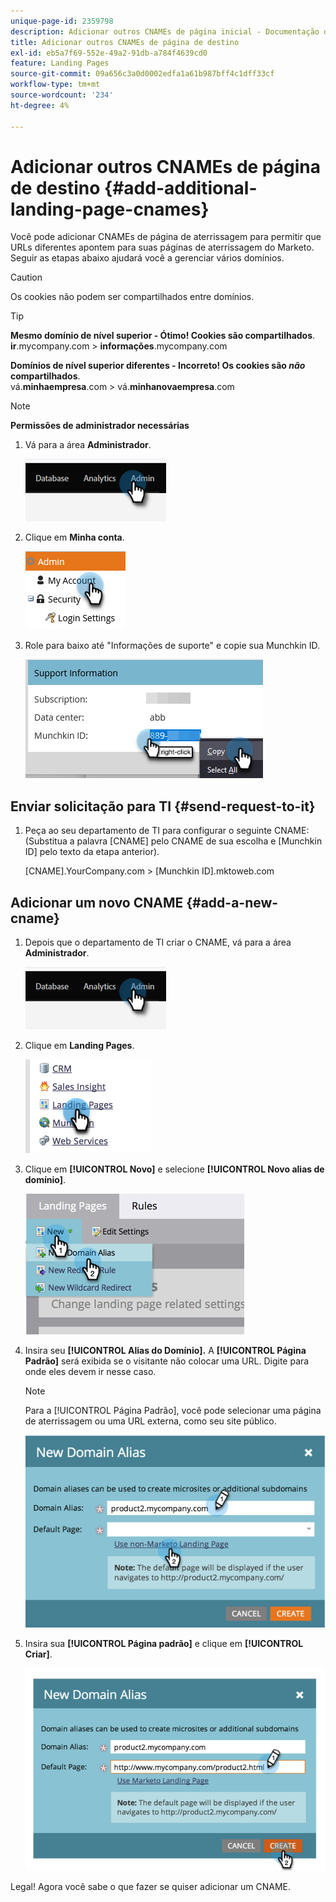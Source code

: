 ```yaml
---
unique-page-id: 2359798
description: Adicionar outros CNAMEs de página inicial - Documentação do Marketo - Documentação do produto
title: Adicionar outros CNAMEs de página de destino
exl-id: eb5a7f69-552e-49a2-91db-a784f4639cd0
feature: Landing Pages
source-git-commit: 09a656c3a0d0002edfa1a61b987bff4c1dff33cf
workflow-type: tm+mt
source-wordcount: '234'
ht-degree: 4%

---
```


# Adicionar outros CNAMEs de página de destino {#add-additional-landing-page-cnames}

Você pode adicionar CNAMEs de página de aterrissagem para permitir que URLs diferentes apontem para suas páginas de aterrissagem do Marketo. Seguir as etapas abaixo ajudará você a gerenciar vários domínios.

>[!CAUTION]
>
>Os cookies não podem ser compartilhados entre domínios.

>[!TIP]
>
>**Mesmo domínio de nível superior - Ótimo! Cookies são compartilhados**.<br/> **ir**.mycompany.com > **informações**.mycompany.com
>
>**Domínios de nível superior diferentes - Incorreto! Os cookies são _não_ compartilhados**.<br/> vá.**minhaempresa**.com > vá.**minhanovaempresa**.com

>[!NOTE]
>
>**Permissões de administrador necessárias**

1. Vá para a área **Administrador**.

   ![](assets/add-additional-landing-page-cnames-1.png)

1. Clique em **Minha conta**.

   ![](assets/add-additional-landing-page-cnames-2.png)

1. Role para baixo até &quot;Informações de suporte&quot; e copie sua Munchkin ID.

   ![](assets/add-additional-landing-page-cnames-3.png)

## Enviar solicitação para TI {#send-request-to-it}

1. Peça ao seu departamento de TI para configurar o seguinte CNAME: (Substitua a palavra [CNAME] pelo CNAME de sua escolha e [Munchkin ID] pelo texto da etapa anterior).

   [CNAME].YourCompany.com > [Munchkin ID].mktoweb.com

## Adicionar um novo CNAME {#add-a-new-cname}

1. Depois que o departamento de TI criar o CNAME, vá para a área **Administrador**.

   ![](assets/add-additional-landing-page-cnames-4.png)

1. Clique em **Landing Pages**.

   ![](assets/add-additional-landing-page-cnames-5.png)

1. Clique em **[!UICONTROL Novo]** e selecione **[!UICONTROL Novo alias de domínio]**.

   ![](assets/add-additional-landing-page-cnames-6.png)

1. Insira seu **[!UICONTROL Alias do Domínio].** A **[!UICONTROL Página Padrão]** será exibida se o visitante não colocar uma URL. Digite para onde eles devem ir nesse caso.

   >[!NOTE]
   >
   >Para a [!UICONTROL Página Padrão], você pode selecionar uma página de aterrissagem ou uma URL externa, como seu site público.

   ![](assets/add-additional-landing-page-cnames-7.png)

1. Insira sua **[!UICONTROL Página padrão]** e clique em **[!UICONTROL Criar]**.

   ![](assets/add-additional-landing-page-cnames-8.png)

Legal! Agora você sabe o que fazer se quiser adicionar um CNAME.
